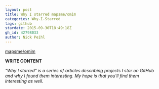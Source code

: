 ```yaml
---
layout: post
title: Why I starred mapsme/omim
categories: Why-I-Starred
tags: github
stardate: 2015-09-30T18:49:18Z
gh_id: 42798033
author: Nick Peihl
---
```


[mapsme/omim](star.repo.html_url)

**WRITE CONTENT**

*"Why I starred" is a series of articles describing projects I star on GitHub and why I found them interesting. My hope is that you'll find them interesting as well.*

